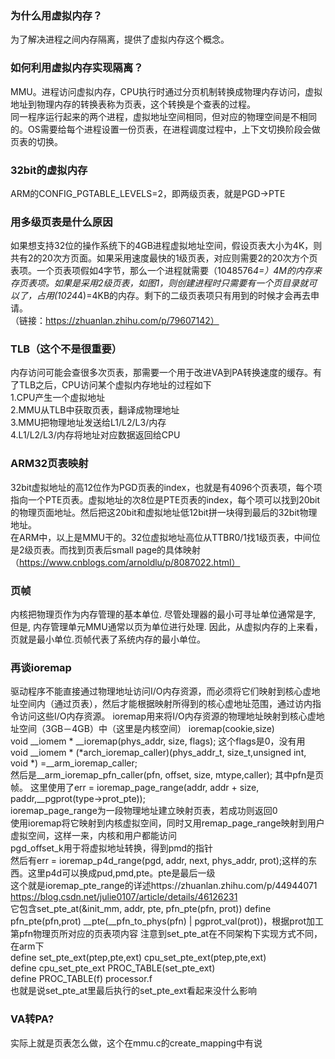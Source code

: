 ### 为什么用虚拟内存？
为了解决进程之间内存隔离，提供了虚拟内存这个概念。
### 如何利用虚拟内存实现隔离？
MMU。进程访问虚拟内存，CPU执行时通过分页机制转换成物理内存访问，虚拟地址到物理内存的转换表称为页表，这个转换是个查表的过程。  
同一程序运行起来的两个进程，虚拟地址空间相同，但对应的物理空间是不相同的。OS需要给每个进程设置一份页表，在进程调度过程中，上下文切换阶段会做页表的切换。  
### 32bit的虚拟内存
ARM的CONFIG_PGTABLE_LEVELS=2，即两级页表，就是PGD->PTE
### 用多级页表是什么原因
如果想支持32位的操作系统下的4GB进程虚拟地址空间，假设页表大小为4K，则共有2的20次方页面。如果采用速度最快的1级页表，对应则需要2的20次方个页表项。一个页表项假如4字节，那么一个进程就需要（1048576*4=）4M的内存来存页表项。如果是采用2级页表，如图1，则创建进程时只需要有一个页目录就可以了，占用(1024*4)=4KB的内存。剩下的二级页表项只有用到的时候才会再去申请。  
（链接：https://zhuanlan.zhihu.com/p/79607142）  
### TLB（这个不是很重要）
内存访问可能会查很多次页表，那需要一个用于改进VA到PA转换速度的缓存。有了TLB之后，CPU访问某个虚拟内存地址的过程如下  
1.CPU产生一个虚拟地址  
2.MMU从TLB中获取页表，翻译成物理地址  
3.MMU把物理地址发送给L1/L2/L3/内存  
4.L1/L2/L3/内存将地址对应数据返回给CPU  

### ARM32页表映射
32bit虚拟地址的高12位作为PGD页表的index，也就是有4096个页表项，每个项指向一个PTE页表。虚拟地址的次8位是PTE页表的index，每个项可以找到20bit的物理页面地址。然后把这20bit和虚拟地址低12bit拼一块得到最后的32bit物理地址。  
在ARM中，以上是MMU干的。32位虚拟地址高位从TTBR0/1找1级页表，中间位是2级页表。而找到页表后small page的具体映射（https://www.cnblogs.com/arnoldlu/p/8087022.html）
### 页帧
内核把物理页作为内存管理的基本单位. 尽管处理器的最小可寻址单位通常是字, 但是, 内存管理单元MMU通常以页为单位进行处理. 因此，从虚拟内存的上来看，页就是最小单位.页帧代表了系统内存的最小单位。

### 再谈ioremap
驱动程序不能直接通过物理地址访问I/O内存资源，而必须将它们映射到核心虚地址空间内（通过页表），然后才能根据映射所得到的核心虚地址范围，通过访内指令访问这些I/O内存资源。 
ioremap用来将I/O内存资源的物理地址映射到核心虚地址空间（3GB－4GB）中（这里是内核空间） 
ioremap(cookie,size)  
void __iomem * __ioremap(phys_addr, size, flags); 这个flags是0，没有用  
void __iomem * (*arch_ioremap_caller)(phys_addr_t, size_t,unsigned int, void *) =__arm_ioremap_caller;  
然后是__arm_ioremap_pfn_caller(pfn, offset, size, mtype,caller); 其中pfn是页帧。 
这里使用了err = ioremap_page_range(addr, addr + size, paddr,__pgprot(type->prot_pte));  
ioremap_page_range为一段物理地址建立映射页表，若成功则返回0   
使用ioremap将它映射到内核虚拟空间，同时又用remap_page_range映射到用户虚拟空间，这样一来，内核和用户都能访问  
pgd_offset_k用于将虚拟地址转换，得到pmd的指针  
然后有err = ioremap_p4d_range(pgd, addr, next, phys_addr, prot);这样的东西。这里p4d可以换成pud,pmd,pte。pte是最后一级  
这个就是ioremap_pte_range的详述https://zhuanlan.zhihu.com/p/44944071  
https://blog.csdn.net/julie0107/article/details/46126231  
它包含set_pte_at(&init_mm, addr, pte, pfn_pte(pfn, prot))
define pfn_pte(pfn,prot) __pte(__pfn_to_phys(pfn) | pgprot_val(prot))，根据prot加工第pfn物理页所对应的页表项内容
注意到set_pte_at在不同架构下实现方式不同，在arm下  
define set_pte_ext(ptep,pte,ext) cpu_set_pte_ext(ptep,pte,ext)  
define cpu_set_pte_ext PROC_TABLE(set_pte_ext)  
define PROC_TABLE(f) processor.f  
也就是说set_pte_at里最后执行的set_pte_ext看起来没什么影响  
### VA转PA?
实际上就是页表怎么做，这个在mmu.c的create_mapping中有说

